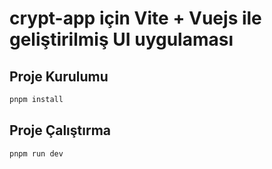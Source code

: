 # crypt-app için Vite + Vuejs ile geliştirilmiş UI uygulaması

## Proje Kurulumu

```bash
pnpm install
```

## Proje Çalıştırma

```bash
pnpm run dev
```